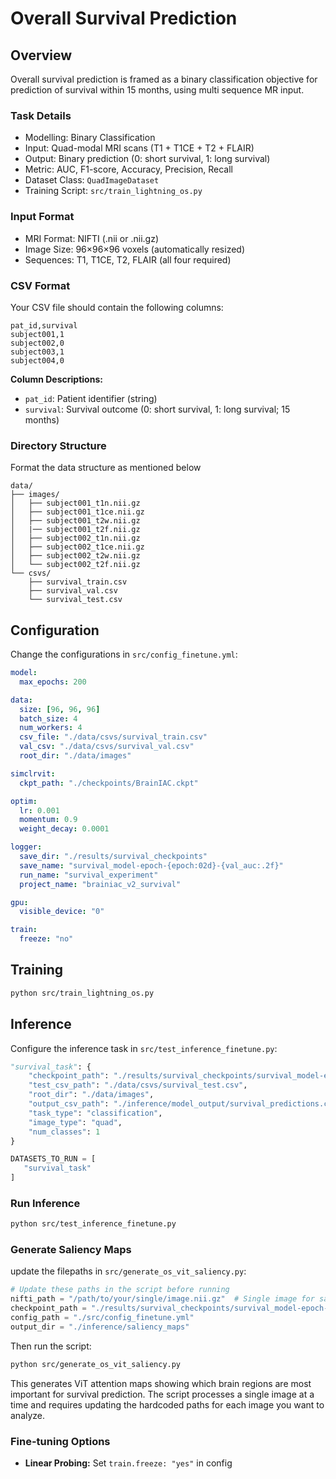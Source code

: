 # Overall Survival Prediction

## Overview

Overall survival prediction is framed as a binary classification objective for prediction of survival within 15 months, using multi sequence MR input.

### Task Details

- Modelling: Binary Classification
- Input: Quad-modal MRI scans (T1 + T1CE + T2 + FLAIR)
- Output: Binary prediction (0: short survival, 1: long survival)
- Metric: AUC, F1-score, Accuracy, Precision, Recall
- Dataset Class: `QuadImageDataset`
- Training Script: `src/train_lightning_os.py`

### Input Format
- MRI Format: NIFTI (.nii or .nii.gz)
- Image Size: 96×96×96 voxels (automatically resized)
- Sequences: T1, T1CE, T2, FLAIR (all four required)

### CSV Format

Your CSV file should contain the following columns:

```csv
pat_id,survival
subject001,1
subject002,0
subject003,1
subject004,0
```

**Column Descriptions:**
- `pat_id`: Patient identifier (string)
- `survival`: Survival outcome (0: short survival, 1: long survival; 15 months)

### Directory Structure
Format the data structure as mentioned below
```
data/
├── images/
│   ├── subject001_t1n.nii.gz
│   ├── subject001_t1ce.nii.gz
│   ├── subject001_t2w.nii.gz
│   |── subject001_t2f.nii.gz
│   ├── subject002_t1n.nii.gz
│   ├── subject002_t1ce.nii.gz
│   ├── subject002_t2w.nii.gz
│   └── subject002_t2f.nii.gz
└── csvs/
    ├── survival_train.csv
    ├── survival_val.csv
    └── survival_test.csv
```

## Configuration

Change the configurations in `src/config_finetune.yml`:

```yaml
model:
  max_epochs: 200

data:
  size: [96, 96, 96]
  batch_size: 4
  num_workers: 4
  csv_file: "./data/csvs/survival_train.csv"
  val_csv: "./data/csvs/survival_val.csv"
  root_dir: "./data/images"

simclrvit:
  ckpt_path: "./checkpoints/BrainIAC.ckpt"

optim:
  lr: 0.001
  momentum: 0.9
  weight_decay: 0.0001

logger:
  save_dir: "./results/survival_checkpoints"
  save_name: "survival_model-epoch-{epoch:02d}-{val_auc:.2f}"
  run_name: "survival_experiment"
  project_name: "brainiac_v2_survival"

gpu:
  visible_device: "0"

train:
  freeze: "no"
```

## Training

```bash
python src/train_lightning_os.py 
```

## Inference

Configure the inference task in `src/test_inference_finetune.py`:

```python
"survival_task": {
    "checkpoint_path": "./results/survival_checkpoints/survival_model-epoch-XX-val_auc-X.XX.ckpt",
    "test_csv_path": "./data/csvs/survival_test.csv",
    "root_dir": "./data/images",
    "output_csv_path": "./inference/model_output/survival_predictions.csv",
    "task_type": "classification",
    "image_type": "quad",
    "num_classes": 1
}

DATASETS_TO_RUN = [
   "survival_task"
]
```

### Run Inference
```bash
python src/test_inference_finetune.py
```

### Generate Saliency Maps

update the filepaths in `src/generate_os_vit_saliency.py`:

```python
# Update these paths in the script before running
nifti_path = "/path/to/your/single/image.nii.gz"  # Single image for saliency generation
checkpoint_path = "./results/survival_checkpoints/survival_model-epoch-XX-val_auc-X.XX.ckpt"
config_path = "./src/config_finetune.yml"
output_dir = "./inference/saliency_maps"
```

Then run the script:
```bash
python src/generate_os_vit_saliency.py
```

This generates ViT attention maps showing which brain regions are most important for survival prediction. The script processes a single image at a time and requires updating the hardcoded paths for each image you want to analyze.

### Fine-tuning Options
- **Linear Probing:** Set `train.freeze: "yes"` in config

